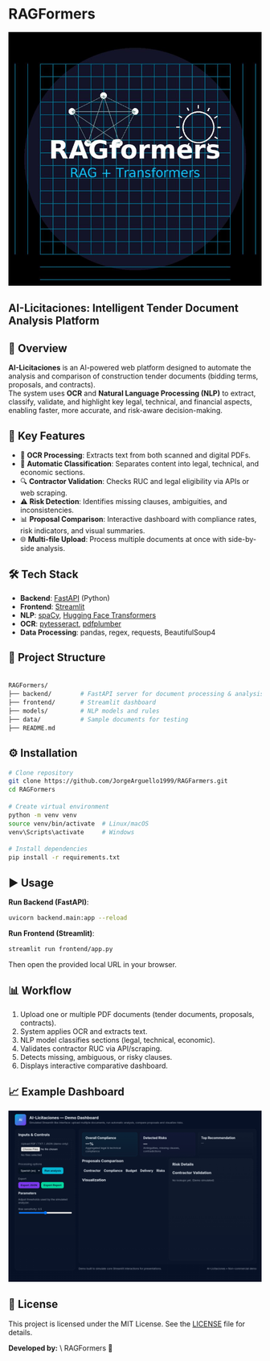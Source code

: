 # RAGFormers 

![RAGFormers icon](image.png)

## AI-Licitaciones: Intelligent Tender Document Analysis Platform

## 📌 Overview
**AI-Licitaciones** is an AI-powered web platform designed to automate the analysis and comparison of construction tender documents (bidding terms, proposals, and contracts).  
The system uses **OCR** and **Natural Language Processing (NLP)** to extract, classify, validate, and highlight key legal, technical, and financial aspects, enabling faster, more accurate, and risk-aware decision-making.

## 🚀 Key Features
- 📄 **OCR Processing**: Extracts text from both scanned and digital PDFs.  
- 🧠 **Automatic Classification**: Separates content into legal, technical, and economic sections.  
- 🔍 **Contractor Validation**: Checks RUC and legal eligibility via APIs or web scraping.  
- ⚠️ **Risk Detection**: Identifies missing clauses, ambiguities, and inconsistencies.  
- 📊 **Proposal Comparison**: Interactive dashboard with compliance rates, risk indicators, and visual summaries.  
- 🌐 **Multi-file Upload**: Process multiple documents at once with side-by-side analysis.

## 🛠 Tech Stack
- **Backend**: [FastAPI](https://fastapi.tiangolo.com/) (Python)  
- **Frontend**: [Streamlit](https://streamlit.io/)  
- **NLP**: [spaCy](https://spacy.io/), [Hugging Face Transformers](https://huggingface.co/)  
- **OCR**: [pytesseract](https://github.com/madmaze/pytesseract), [pdfplumber](https://github.com/jsvine/pdfplumber)  
- **Data Processing**: pandas, regex, requests, BeautifulSoup4  

## 📂 Project Structure
```bash

RAGFormers/
├── backend/        # FastAPI server for document processing & analysis
├── frontend/       # Streamlit dashboard
├── models/         # NLP models and rules
├── data/           # Sample documents for testing
├── README.md

```

## ⚙️ Installation
```bash
# Clone repository
git clone https://github.com/JorgeArguello1999/RAGFarmers.git
cd RAGFormers

# Create virtual environment
python -m venv venv
source venv/bin/activate  # Linux/macOS
venv\Scripts\activate     # Windows

# Install dependencies
pip install -r requirements.txt
````

## ▶️ Usage

**Run Backend (FastAPI)**:

```bash
uvicorn backend.main:app --reload
```

**Run Frontend (Streamlit)**:

```bash
streamlit run frontend/app.py
```

Then open the provided local URL in your browser.

## 📊 Workflow

1. Upload one or multiple PDF documents (tender documents, proposals, contracts).
2. System applies OCR and extracts text.
3. NLP model classifies sections (legal, technical, economic).
4. Validates contractor RUC via API/scraping.
5. Detects missing, ambiguous, or risky clauses.
6. Displays interactive comparative dashboard.

## 📈 Example Dashboard

![Dashboard Preview](docs/dashboard_example.png)

## 📜 License

This project is licensed under the MIT License. See the [LICENSE](LICENSE.md) file for details.


**Developed by:** \ RAGFormers 🚀